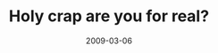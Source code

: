 ---
layout: base.njk
title : 'Holy crap are you for real?' 
view_title : 'Holy crap are you for real?' 
year : '2009' 
date : '2009-03-06' 
img_file : '/drawing/holycrapareyouforreal.png' 
html_file : 'holycrapareyouforreal' 
next_html : 'itssobeautifuloutthereandicantdoanythingaboutit.html' 
year_order : '73' 
permalink : "title/{{html_file}}.html"
---